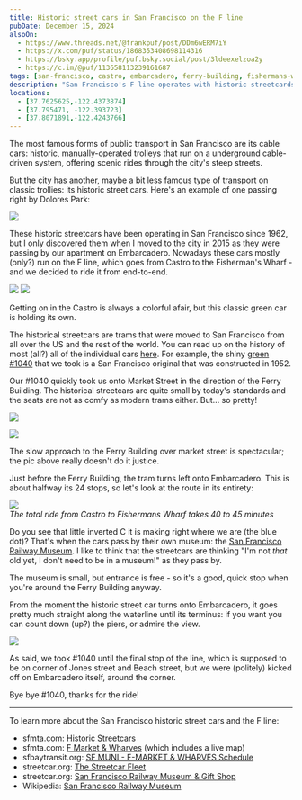 ```yaml
---
title: Historic street cars in San Francisco on the F line
pubDate: December 15, 2024
alsoOn:
  - https://www.threads.net/@frankpuf/post/DDm6wERM7iY
  - https://x.com/puf/status/1868353408698114316
  - https://bsky.app/profile/puf.bsky.social/post/3ldeexelzoa2y
  - https://c.im/@puf/113658113239161687
tags: [san-francisco, castro, embarcadero, ferry-building, fishermans-wharf, muni, streetcars]
description: "San Francisco's F line operates with historic streetcards, classic trams collected from all over the world. It runs from Castro to Fisherman's Wharf (mostly) over Market street and the Embarcadero. The streetcards are all 50+ years old and beautifully restored. Read the entire story for more information."
locations:
  - [37.7625625,-122.4373874]
  - [37.795471, -122.393723]
  - [37.8071891,-122.4243766]
---
```


The most famous forms of public transport in San Francisco are its cable cars: historic, manually-operated trolleys that run on a underground cable-driven system, offering scenic rides through the city's steep streets. 

But the city has another, maybe a bit less famous type of transport on classic trollies: its historic street cars. Here's an example of one passing right by Dolores Park:

![](https://i.imgur.com/FngTRDu.jpeg)

These historic streetcars have been operating in San Francisco since 1962, but I only discovered them when I moved to the city in 2015 as they were passing by our apartment on Embarcadero. Nowadays these cars mostly (only?) run on the F line, which goes from Castro to the Fisherman's Wharf - and we decided to ride it from end-to-end.

![](https://i.imgur.com/0zTLBDd.png)
![](https://i.imgur.com/NDhAgGv.png)

Getting on in the Castro is always a colorful afair, but this classic green car is holding its own.

The historical streetcars are trams that were moved to San Francisco from all over the US and the rest of the world. You can read up on the history of most (all?) all of the individual cars [here](https://www.streetcar.org/san-franciscos-historic-streetcars/). For example, the shiny [green #1040](https://www.streetcar.org/streetcars/1040-1040-muni/) that we took is a San Francisco original that was constructed in 1952.

Our #1040 quickly took us onto Market Street in the direction of the Ferry Building. The historical streetcars are quite small by today's standards and the seats are not as comfy as modern trams either. But... so pretty!

![](https://i.imgur.com/jbnGFCY.png)

![](https://i.imgur.com/5IRDwZL.png)

The slow approach to the Ferry Building over market street is spectacular; the pic above really doesn't do it justice.

Just before the Ferry Building, the tram turns left onto Embarcadero. This is about halfway its 24 stops, so let's look at the route in its entirety:

![](https://i.imgur.com/VzigmoG.png)\
*The total ride from Castro to Fishermans Wharf takes 40 to 45 minutes*

Do you see that little inverted C it is making right where we are (the blue dot)? That's when the cars pass by their own museum: the [San Francisco Railway Museum](https://www.streetcar.org/museum/). I like to think that the streetcars are thinking "I'm not *that* old yet, I don't need to be in a museum!" as they pass by.

The museum is small, but entrance is free - so it's a good, quick stop when you're around the Ferry Building anyway.

From the moment the historic street car turns onto Embarcadero, it goes pretty much straight along the waterline until its terminus: if you want you can count down (up?) the piers, or admire the view.

![](https://i.imgur.com/avjLFeD.png)

As said, we took #1040 until the final stop of the line, which is supposed to be on corner of Jones street and Beach street, but we were (politely) kicked off on Embarcadero itself, around the corner. 

Bye bye #1040, thanks for the ride!

---

To learn more about the San Francisco historic street cars and the F line:

* sfmta.com: [Historic Streetcars](https://www.sfmta.com/getting-around/muni/historic-streetcars)
* sfmta.com: [F Market & Wharves](https://www.sfmta.com/routes/f-market-wharves) (which includes a live map)
* sfbaytransit.org: [SF MUNI - F-MARKET & WHARVES Schedule](https://sfbaytransit.org/sfmuni/route/f-market-wharves/schedule)
* streetcar.org: [The Streetcar Fleet](https://www.streetcar.org/san-franciscos-historic-streetcars/)
* streetcar.org: [San Francisco Railway Museum & Gift Shop](https://www.streetcar.org/museum/)
* Wikipedia: [San Francisco Railway Museum](https://en.wikipedia.org/wiki/San_Francisco_Railway_Museum)
